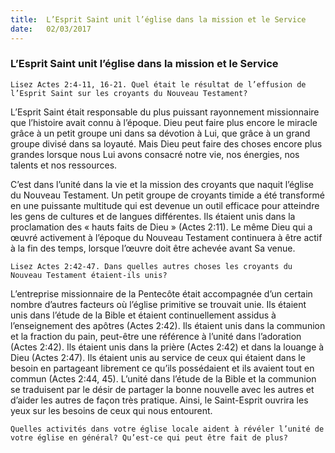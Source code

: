 ```yaml
---
title:  L’Esprit Saint unit l’église dans la mission et le Service
date:   02/03/2017
---
```


### L’Esprit Saint unit l’église dans la mission et le Service 

`Lisez Actes 2:4-11, 16-21. Quel était le résultat de l’effusion de l’Esprit Saint sur les croyants du Nouveau Testament?` 

L’Esprit Saint était responsable du plus puissant rayonnement missionnaire que l’histoire avait connu à l’époque. Dieu peut faire plus encore le miracle grâce à un petit groupe uni dans sa dévotion à Lui, que grâce à un grand groupe divisé dans sa loyauté. Mais Dieu peut faire des choses encore plus grandes lorsque nous Lui avons consacré notre vie, nos énergies, nos talents et nos ressources. 

C’est dans l’unité dans la vie et la mission des croyants que naquit l’église du Nouveau Testament. Un petit groupe de croyants timide a été transformé en une puissante multitude qui est devenue un outil efficace pour atteindre les gens de cultures et de langues différentes. Ils étaient unis dans la proclamation des « hauts faits de Dieu » (Actes 2:11). Le même Dieu qui a œuvré activement à l’époque du Nouveau Testament continuera à être actif à la fin des temps, lorsque l’œuvre doit être achevée avant Sa venue. 

`Lisez Actes 2:42-47. Dans quelles autres choses les croyants du Nouveau Testament étaient-ils unis?` 

L’entreprise missionnaire de la Pentecôte était accompagnée d’un certain nombre d’autres facteurs où l’église primitive se trouvait unie. Ils étaient unis dans l’étude de la Bible et étaient continuellement assidus à l’enseignement des apôtres (Actes 2:42). Ils étaient unis dans la communion et la fraction du pain, peut-être une référence à l’unité dans l’adoration (Actes 2:42). Ils étaient unis dans la prière (Actes 2:42) et dans la louange à Dieu (Actes 2:47). Ils étaient unis au service de ceux qui étaient dans le besoin en partageant librement ce qu’ils possédaient et ils avaient tout en commun (Actes 2:44, 45). L’unité dans l’étude de la Bible et la communion se traduisent par le désir de partager la bonne nouvelle avec les autres et d’aider les autres de façon très pratique. Ainsi, le Saint-Esprit ouvrira les yeux sur les besoins de ceux qui nous entourent. 

`Quelles activités dans votre église locale aident à révéler l’unité de votre église en général? Qu’est-ce qui peut être fait de plus?` 
